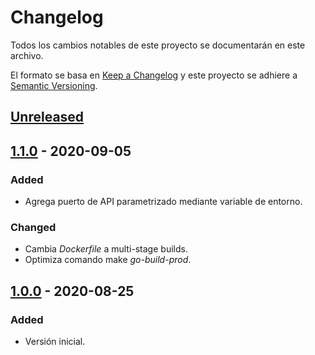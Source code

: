 # Changelog

Todos los cambios notables de este proyecto se documentarán en este archivo.

El formato se basa en [Keep a Changelog](http://keepachangelog.com/en/1.0.0/)
y este proyecto se adhiere a [Semantic Versioning](http://semver.org/spec/v2.0.0.html).

## [Unreleased]

## [1.1.0] - 2020-09-05
### Added
- Agrega puerto de API parametrizado mediante variable de entorno.

### Changed
- Cambia *Dockerfile* a multi-stage builds.
- Optimiza comando make *go-build-prod*.

## [1.0.0] - 2020-08-25
### Added
- Versión inicial.

[Unreleased]: https://github.com/danielspk/go-challenge/compare/1.0.0...HEAD
[1.1.0]: https://github.com/danielspk/go-challenge/compare/1.0.0...1.1.0
[1.0.0]: https://github.com/danielspk/go-challenge/releases/tag/1.0.0
